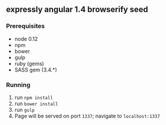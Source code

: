 ## expressly angular 1.4 browserify seed

### Prerequisites
- node 0.12
- npm
- bower
- gulp
- ruby (gems)
- SASS gem (3.4.*)

### Running
1. run `npm install`
2. run `bower install`
3. run `gulp`
4. Page will be served on port `1337`; navigate to `localhost:1337`
